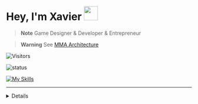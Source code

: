 # Hey, I'm Xavier <img style="width: 38px" src="https://media.giphy.com/media/hvRJCLFzcasrR4ia7z/giphy.gif">

> **Note**
> Game Designer & Developer & Entrepreneur

> **Warning**
> See [MMA Architecture](https://github.com/MMA-Architecture)

<img alt="Visitors" src="https://komarev.com/ghpvc/?username=kingdox&style=flat&labelColor=black&logo=github&label=PROFILE+VIEWS&color=29bf12"/>

![status](https://nocache.advaith.workers.dev?url=https://img.shields.io/endpoint?url=https://dev.discordprofiles.me/api/badge/status/263804251971649536?simple=true)

[![My Skills](https://skillicons.dev/icons?i=js,ts,angular,androidstudio,html,css,sass,vscode,unity,cs,discord,firebase,gcp,github,gitlab,visualstudio,bash,dotnet,git,githubactions,md,reactivex,redux,regex)](https://skillicons.dev)
____

<details>
  <a href="https://app.daily.dev/Kingdox"><img src="https://api.daily.dev/devcards/a18a4d732c2740c3b3043824189b5ad0.png?r=us0" width="400" alt="Xavier Arpa's Dev Card"/></a>
</details>

<!--
![playinng](https://nocache.advaith.workers.dev?url=https://img.shields.io/endpoint?url=https://dev.discordprofiles.me/api/badge/playing/532766799490580481)

![vscode](https://nocache.advaith.workers.dev?url=https://img.shields.io/endpoint?url=https://dev.discordprofiles.me/api/badge/vscode/532766799490580481)

[![spotify](https://nocache.advaith.workers.dev?url=https://img.shields.io/endpoint?url=https://dev.discordprofiles.me/api/badge/spotify/276544649148235776)](https://dev.discordprofiles.me/openspotify/276544649148235776)
-->


